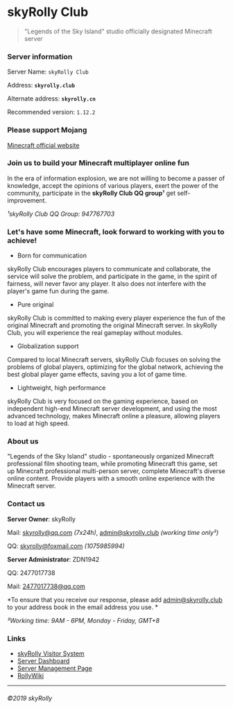 # skyRolly Club

> "Legends of the Sky Island" studio officially designated Minecraft server

### Server information

Server Name: `skyRolly Club`

Address: **`skyrolly.club`**

Alternate address: **`skyrolly.cn`**

Recommended version: `1.12.2`

### Please support Mojang

[Minecraft official website](http://minecraft.net/)

### Join us to build your Minecraft multiplayer online fun
In the era of information explosion, we are not willing to become a passer of knowledge, accept the opinions of various players, exert the power of the community, participate in the **skyRolly Club QQ group&sup1;** get self-improvement.

*&sup1;skyRolly Club QQ Group: 947767703*

### Let's have some Minecraft, look forward to working with you to achieve!

- Born for communication

skyRolly Club encourages players to communicate and collaborate, the service will solve the problem, and participate in the game, in the spirit of fairness, will never favor any player. It also does not interfere with the player's game fun during the game.

- Pure original

skyRolly Club is committed to making every player experience the fun of the original Minecraft and promoting the original Minecraft server. In skyRolly Club, you will experience the real gameplay without modules.

- Globalization support

Compared to local Minecraft servers, skyRolly Club focuses on solving the problems of global players, optimizing for the global network, achieving the best global player game effects, saving you a lot of game time.

- Lightweight, high performance

skyRolly Club is very focused on the gaming experience, based on independent high-end Minecraft server development, and using the most advanced technology, makes Minecraft online a pleasure, allowing players to load at high speed.

### About us

"Legends of the Sky Island" studio - spontaneously organized Minecraft professional film shooting team, while promoting Minecraft this game, set up Minecraft professional multi-person server, complete Minecraft's diverse online content. Provide players with a smooth online experience with the Minecraft server.

### Contact us

**Server Owner**: skyRolly

Mail: skyrolly@qq.com *(7x24h)*, admin@skyrolly.club *(working time only&sup2;)*

QQ: skyrolly@foxmail.com *(1075985994)*

**Server Administrator**: ZDN1942

QQ: 2477017738

Mail: 2477017738@qq.com

*To ensure that you receive our response, please add admin@skyrolly.club to your address book in the email address you use. *

*&sup2;Working time: 9AM - 6PM, Monday - Friday, GMT+8*
### Links

- [skyRolly Visitor System](http://skyrolly.club:666/)
- [Server Dashboard](http://skyrolly.club:19999/)
- [Server Management Page](http://skyrolly.club:5000/)
- [RollyWiki](http://skyrolly.club:666/mediawiki/)

------------


###### &copy;2019 skyRolly
